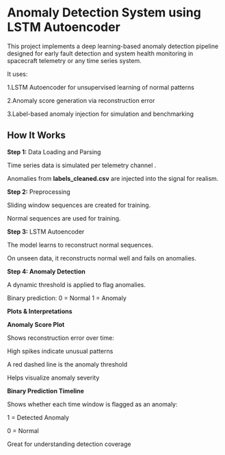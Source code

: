 # Anomaly Detection System using LSTM Autoencoder

This project implements a deep learning-based anomaly detection pipeline designed for early fault detection and system health monitoring in spacecraft telemetry or any time series system.

It uses:

1.LSTM Autoencoder for unsupervised learning of normal patterns

2.Anomaly score generation via reconstruction error

3.Label-based anomaly injection for simulation and benchmarking

##  How It Works

**Step 1:** Data Loading and Parsing

Time series data is simulated per telemetry channel .

Anomalies from **labels_cleaned.csv** are injected into the signal for realism.

**Step 2:** Preprocessing

Sliding window sequences are created for training.

Normal sequences are used for training.

**Step 3:** LSTM Autoencoder

The model learns to reconstruct normal sequences.

On unseen data, it reconstructs normal well and fails on anomalies.

**Step 4: Anomaly Detection**

A dynamic threshold is applied to flag anomalies.

Binary prediction:
0 = Normal
1 = Anomaly

**Plots & Interpretations**

**Anomaly Score Plot**

Shows reconstruction error over time:

High spikes indicate unusual patterns

A red dashed line is the anomaly threshold

Helps visualize anomaly severity

**Binary Prediction Timeline**

Shows whether each time window is flagged as an anomaly:

1 = Detected Anomaly

0 = Normal

Great for understanding detection coverage

